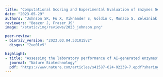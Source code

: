 ```yaml
---
title: "Computational Scoring and Experimental Evaluation of Enzymes Generated by Neural Networks"
date: "2023-05-29"
authors: "Johnson SR, Fu X, Viknander S, Goldin C, Monaco S, Zelezniak A, Yang KK"
reviewers: "Beazer J, Fraser JS"
image: "/static/img/reviews/2023_johnson.png"

peer-review:
- biorxiv_version: "2023.03.04.531015v2"
  disqus: "2ue0lv9"

highlight:
- title: "Assessing the laboratory performance of AI-generated enzymes"
  journal: "Nature Biotechnology"
  pdf: "https://www.nature.com/articles/s41587-024-02239-7.epdf?sharing_token=sCf38Mjzzk5N1KEPO7t5KtRgN0jAjWel9jnR3ZoTv0Mc6KwXCcmCYQ6v02pxFIdlIbF1Ej_4B_fbEhV_A7dyE495AJS2D64HvyfP7zRGLUEhmeSwHNBz5tpTlgTLyi7_txOgY9HAXZR5_UbyA30C9Nnlf--Yah7AebsfmsQRk4E%3D"
---
```


